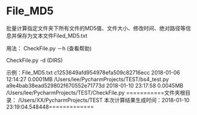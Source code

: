# File_MD5
批量计算指定文件夹下所有文件的MD5值、文件大小、修改时间、绝对路径等信息并保存为文本文件Filed_MD5.txt

用法：
CheckFile.py －h (查看帮助)

CheckFile.py -d (DIRS)

示例：File_MD5.txt
c1253649afd954978efa509c82716ecc  2018-01-06 12:14:27  0.0001MB /Users/lee/PycharmProjects/TEST/bs4_test.py
a9e4bab38ead529802f670552e71773d  2018-01-10 23:17:58  0.0045MB /Users/lee/PycharmProjects/TEST/CheckFile.py
===========文件夹根目录： /Users/XX/PycharmProjects/TEST  本次计算结果生成时间：2018-01-10 23:19:04.548448=============
